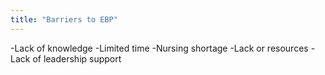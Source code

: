 ```yaml
---
title: "Barriers to EBP"
---
```

-Lack of knowledge
-Limited time
-Nursing shortage
-Lack or resources
-Lack of leadership support

